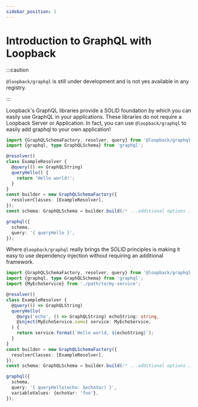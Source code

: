 ```yaml
---
sidebar_position: 1
---
```


# Introduction to GraphQL with Loopback

:::caution

`@loopback/graphql` is still under development and is not yes available in any registry.

:::

Loopback's GraphQL libraries provide a SOLID foundation by which you can easily use GraphQL in your applications. These libraries do not require a Loopback Server or Application. In fact, you can use `@loopback/graphql` to easily add graphql to your own application!

```ts
import {GraphQLSchemaFactory, resolver, query} from '@loopback/graphql';
import {graphql, type GraphQLSchema} from 'graphql';

@resolver()
class ExampleResolver {
  @query(() => GraphQLString)
  queryHello() {
    return 'Hello world!';
  }
}
const builder = new GraphQLSchemaFactory({
  resolverClasses: [ExampleResolver],
});
const schema: GraphQLSchema = builder.build(/* ...additional options ...*/);

graphql({
  schema,
  query: '{ queryHello }',
});
```

Where `@loopback/graphql` really brings the SOLID principles is making it easy to use dependency injection without requiring an additional framework.

```ts
import {GraphQLSchemaFactory, resolver, query} from '@loopback/graphql';
import {graphql, type GraphQLSchema} from 'graphql';
import {MyEchoService} from './path/to/my-service';

@resolver()
class ExampleResolver {
  @query(() => GraphQLString)
  queryHello(
    @args('echo', () => GraphQLString) echoString: string,
    @inject(MyEchoService.name) service: MyEchoService,
  ) {
    return service.format(`Hello world, ${echoString}`);
  }
}
const builder = new GraphQLSchemaFactory({
  resolverClasses: [ExampleResolver],
});
const schema: GraphQLSchema = builder.build(/* ...additional options ...*/);

graphql({
  schema,
  query: '{ queryHello(echo: $echoVar) }',
  variableValues: {echoVar: 'foo'},
});
```
